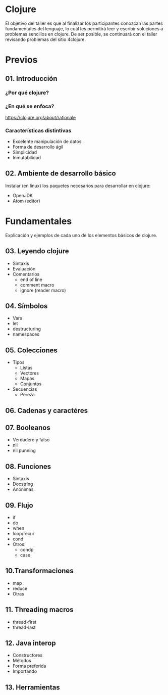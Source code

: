 # Clojure

El objetivo del taller es que al finalizar los participantes conozcan las partes fundamentales del lenguaje, lo cuál les permitirá leer y escribir soluciones a problemas sencillos en clojure. De ser posible, se continuará con el taller revisando problemas del sitio 4clojure.

# Previos #

## 01. Introducción ##

### ¿Por qué clojure? ###

### ¿En qué se enfoca? ###

https://clojure.org/about/rationale

### Características distintivas ###

- Excelente manipulación de datos
- Forma de desarrollo ágil
- Simplicidad
- Inmutabilidad


## 02. Ambiente de desarrollo básico ##

Instalar (en linux) los paquetes necesarios para desarrollar en clojure:

- OpenJDK
- Atom (editor)

# Fundamentales #

Explicación y ejemplos de cada uno de los elementos básicos de clojure.

## 03. Leyendo clojure ##
- Sintaxis
- Evaluación
- Comentarios
  - end of line
  - comment macro
  - ignore (reader macro)

## 04. Símbolos ##
  - Vars
  - let
  - destructuring
  - namespaces

## 05. Colecciones ##
  - Tipos
    - Listas
    - Vectores
    - Mapas
    - Conjuntos
  - Secuencias
    - Pereza

## 06. Cadenas y caractéres ##

## 07. Booleanos ##
  - Verdadero y falso
  - nil
  - nil punning

## 08. Funciones ##
  - Sintaxis
  - Docstring
  - Anónimas

## 09. Flujo ##
  - if
  - do
  - when
  - loop/recur
  - cond
  - Otros:
    - condp
    - case

## 10.Transformaciones ###
- map
- reduce
- Otras

## 11. Threading macros ##
- thread-first
- thread-last

## 12. Java interop ##
- Constructores
- Métodos
- Forma preferida
- Importando

## 13. Herramientas ##
